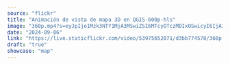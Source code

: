 ```yaml
---
source: "flickr"
title: "Animación de vista de mapa 3D en QGIS-600p-hls"
image: "360p.mp4?s=eyJpIjo1Mzk3NTY1MjA3MSwiZSI6MTcyOTczMDIxOSwicyI6IjA1ZDY2MDdlYzI0ZWNhNTRjZDk2OGI2YzUyNzk3MmI1ZDM1M2EyYWYiLCJ2IjoxfQ.mp4"
date: "2024-09-06"
link: "https://live.staticflickr.com/video/53975652071/d3bb774578/360p.mp4?s=eyJpIjo1Mzk3NTY1MjA3MSwiZSI6MTcyOTczMDIxOSwicyI6IjA1ZDY2MDdlYzI0ZWNhNTRjZDk2OGI2YzUyNzk3MmI1ZDM1M2EyYWYiLCJ2IjoxfQ"
draft: "true"
showcase: "map"
---
```

